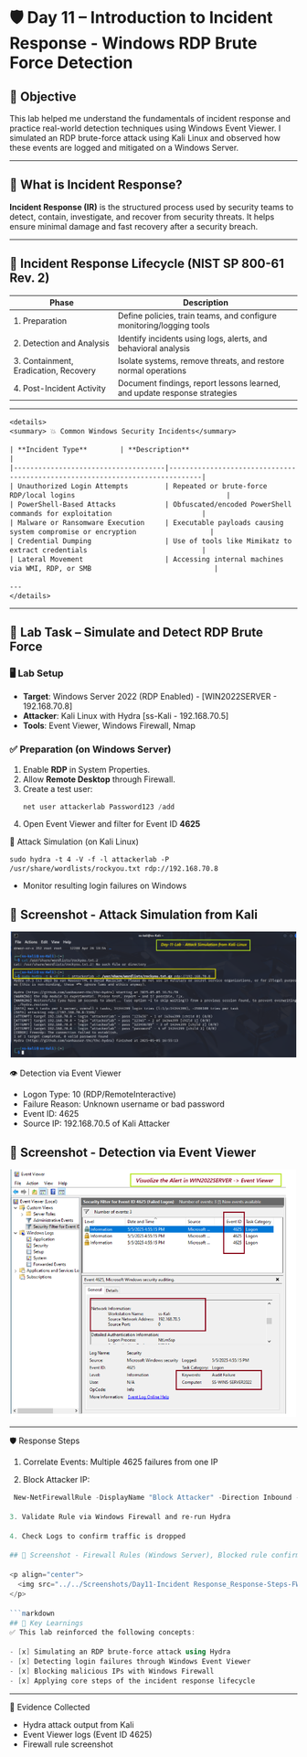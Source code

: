 # 🛡️ Day 11 – Introduction to Incident Response - Windows RDP Brute Force Detection

## 📌 Objective
This lab helped me understand the fundamentals of incident response and practice real-world detection techniques using Windows Event Viewer. I simulated an RDP brute-force attack using Kali Linux and observed how these events are logged and mitigated on a Windows Server.

---

## 🧠 What is Incident Response?
**Incident Response (IR)** is the structured process used by security teams to detect, contain, investigate, and recover from security threats. It helps ensure minimal damage and fast recovery after a security breach.

---

## 🔄 Incident Response Lifecycle (NIST SP 800-61 Rev. 2)

| **Phase**                         | **Description**                                                                 |
|----------------------------------|---------------------------------------------------------------------------------|
| 1. Preparation                   | Define policies, train teams, and configure monitoring/logging tools            |
| 2. Detection and Analysis        | Identify incidents using logs, alerts, and behavioral analysis                  |
| 3. Containment, Eradication, Recovery | Isolate systems, remove threats, and restore normal operations           |
| 4. Post-Incident Activity        | Document findings, report lessons learned, and update response strategies       |

---
```
<details>
<summary> 💥 Common Windows Security Incidents</summary>

| **Incident Type**        | **Description**                                                        |
|-------------------------------------|------------------------------------------------------------------------------|
| Unauthorized Login Attempts         | Repeated or brute-force RDP/local logins                                     |
| PowerShell-Based Attacks            | Obfuscated/encoded PowerShell commands for exploitation                      |
| Malware or Ransomware Execution     | Executable payloads causing system compromise or encryption                  |
| Credential Dumping                  | Use of tools like Mimikatz to extract credentials                            |
| Lateral Movement                    | Accessing internal machines via WMI, RDP, or SMB                              |

---
</details>
```
-----

## 🧪 Lab Task – Simulate and Detect RDP Brute Force

### 🖥️ Lab Setup
- **Target**: Windows Server 2022 (RDP Enabled) - [WIN2022SERVER - 192.168.70.8]
- **Attacker**: Kali Linux with Hydra [ss-Kali - 192.168.70.5]
- **Tools**: Event Viewer, Windows Firewall, Nmap

### ✅ Preparation (on Windows Server)
1. Enable **RDP** in System Properties.
2. Allow **Remote Desktop** through Firewall.
3. Create a test user:
   ```powershell
   net user attackerlab Password123 /add 
   ```
4. Open Event Viewer and filter for Event ID **4625**

🚨 Attack Simulation (on Kali Linux)
```
sudo hydra -t 4 -V -f -l attackerlab -P /usr/share/wordlists/rockyou.txt rdp://192.168.70.8
```

- Monitor resulting login failures on Windows

## 📸 Screenshot - Attack Simulation from Kali
<p align="center">
  <img src="../../Screenshots/Day11-Incident-Response_Attack-Simulation-from-Kali-Linux.png" alt="Screenshot Placeholder" width="500">
</p>


👁️ Detection via Event Viewer
- Logon Type: 10 (RDP/RemoteInteractive)
- Failure Reason: Unknown username or bad password
- Event ID: 4625
- Source IP: 192.168.70.5 of Kali Attacker

## 📸 Screenshot - Detection via Event Viewer
<p align="center">
  <img src="../../Screenshots/Day11-Incident-Response_Detection-via-Event-Viewer.png" alt="Screenshot Placeholder" width="500">
</p>

---

🛡️ Response Steps
1. Correlate Events: Multiple 4625 failures from one IP

2. Block Attacker IP:

``` powershell
 New-NetFirewallRule -DisplayName "Block Attacker" -Direction Inbound -RemoteAddress <192.168.70.5 > - Action Block ```

3. Validate Rule via Windows Firewall and re-run Hydra

4. Check Logs to confirm traffic is dropped

## 📸 Screenshot - Firewall Rules (Windows Server), Blocked rule confirmation (on Kali-Linux), MS Windows Firewall logs

<p align="center">
  <img src="../../Screenshots/Day11-Incident Response_Response-Steps-FW-rules_Drop-Logs.png" alt="Screenshot Placeholder" width="500">
</p>

```markdown
## 🧠 Key Learnings
✅ This lab reinforced the following concepts:

- [x] Simulating an RDP brute-force attack using Hydra
- [x] Detecting login failures through Windows Event Viewer
- [x] Blocking malicious IPs with Windows Firewall
- [x] Applying core steps of the incident response lifecycle
```
---

📁 Evidence Collected
- Hydra attack output from Kali
- Event Viewer logs (Event ID 4625)
- Firewall rule screenshot
